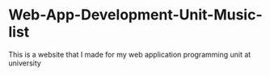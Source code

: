 # Web-App-Development-Unit-Music-list
This is a website that I made for my web application programming unit at university
